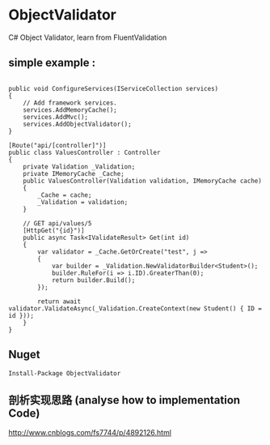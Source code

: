 # ObjectValidator
C# Object Validator, learn from FluentValidation

## simple example :

```Csharp

public void ConfigureServices(IServiceCollection services)
{
	// Add framework services.
	services.AddMemoryCache();
	services.AddMvc();
	services.AddObjectValidator();
}

[Route("api/[controller]")]
public class ValuesController : Controller
{
	private Validation _Validation;
	private IMemoryCache _Cache;
	public ValuesController(Validation validation, IMemoryCache cache)
	{
		_Cache = cache;
		_Validation = validation;
	}

	// GET api/values/5
	[HttpGet("{id}")]
	public async Task<IValidateResult> Get(int id)
	{
		var validator = _Cache.GetOrCreate("test", j =>
		{
			var builder = _Validation.NewValidatorBuilder<Student>();
			builder.RuleFor(i => i.ID).GreaterThan(0);
			return builder.Build();
		});
		
		return await validator.ValidateAsync(_Validation.CreateContext(new Student() { ID = id }));
	}
}
```
## Nuget

```
Install-Package ObjectValidator
```

## 剖析实现思路 (analyse how to implementation Code)

http://www.cnblogs.com/fs7744/p/4892126.html 
